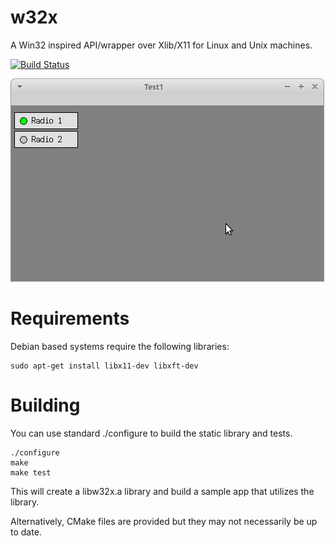 # w32x
A Win32 inspired API/wrapper over Xlib/X11 for Linux and Unix machines.

[![Build Status](https://travis-ci.com/devinsmith/w32x.svg?branch=master)](https://travis-ci.com/devinsmith/w32x)

![Screenshot](docs/w32x.png)

# Requirements
Debian based systems require the following libraries:
```
sudo apt-get install libx11-dev libxft-dev
```

# Building

You can use standard ./configure to build the static library and tests.
```
./configure
make
make test
```
This will create a libw32x.a library and build a sample app
that utilizes the library.

Alternatively, CMake files are provided but they may not necessarily be
up to date.

